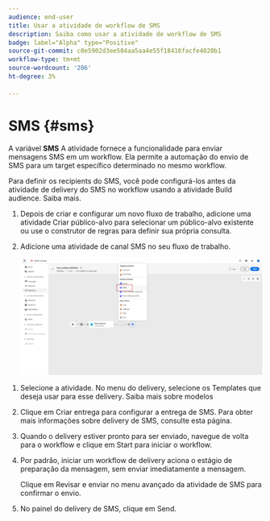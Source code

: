 ```yaml
---
audience: end-user
title: Usar a atividade de workflow de SMS
description: Saiba como usar a atividade de workflow de SMS
badge: label="Alpha" type="Positive"
source-git-commit: c0e5902d3ee504aa5aa4e55f18416facfe4020b1
workflow-type: tm+mt
source-wordcount: '206'
ht-degree: 3%

---
```



# SMS {#sms}

A variável **SMS** A atividade fornece a funcionalidade para enviar mensagens SMS em um workflow. Ela permite a automação do envio de SMS para um target específico determinado no mesmo workflow.

Para definir os recipients do SMS, você pode configurá-los antes da atividade de delivery do SMS no workflow usando a atividade Build audience. Saiba mais.

1. Depois de criar e configurar um novo fluxo de trabalho, adicione uma atividade Criar público-alvo para selecionar um público-alvo existente ou use o construtor de regras para definir sua própria consulta.

1. Adicione uma atividade de canal SMS no seu fluxo de trabalho.

   ![](../assets/activity-sms-1.png)
<!--
1. Select the Type of delivery:

    * Single delivery: Choose this option if you want the SMS to be sent only once. You have the flexibility to choose whether or not to include an outbound transition from this activity.

    * Recurring delivery: Choose this option if you want the SMS to be sent multiple times based on a defined frequency. The frequency can be configured using a Scheduler activity, allowing you to schedule the SMS to be sent at regular intervals.
-->

1. Selecione a atividade. No menu do delivery, selecione os Templates que deseja usar para esse delivery. Saiba mais sobre modelos

1. Clique em Criar entrega para configurar a entrega de SMS. Para obter mais informações sobre delivery de SMS, consulte esta página.

1. Quando o delivery estiver pronto para ser enviado, navegue de volta para o workflow e clique em Start para iniciar o workflow.

1. Por padrão, iniciar um workflow de delivery aciona o estágio de preparação da mensagem, sem enviar imediatamente a mensagem.

   Clique em Revisar e enviar no menu avançado da atividade de SMS para confirmar o envio.

1. No painel do delivery de SMS, clique em Send.
